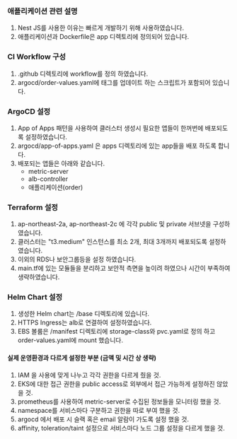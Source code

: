### 애플리케이션 관련 설명

1. Nest JS를 사용한 이유는 빠르게 개발하기 위해 사용하였습니다.
2. 애플리케이션과 Dockerfile은 app 디렉토리에 정의되어 있습니다.

### CI Workflow 구성

1. .github 디렉토리에 workflow를 정의 하였습니다.
2. argocd/order-values.yaml에 태그를 업데이트 하는 스크립트가 포함되어 있습니다.

### ArgoCD 설정

1. App of Apps 패턴을 사용하여 클러스터 생성시 필요한 앱들이 한꺼번에 배포되도록 설정하였습니다.
2. argocd/app-of-apps.yaml 은 apps 디렉토리에 있는 app들을 배포 하도록 합니다.
3. 배포되는 앱들은 아래와 같습니다.
   - metric-server
   - alb-controller
   - 애플리케이션(order)

### Terraform 설정

1. ap-northeast-2a, ap-northeast-2c 에 각각 public 및 private 서브넷을 구성하였습니다.
2. 클러스터는 "t3.medium" 인스턴스를 최소 2개, 최대 3개까지 배포되도록 설정하였습니다.
3. 이외의 RDS나 보안그룹등을 설정 하였습니다.
4. main.tf에 있는 모듈들을 분리하고 보안적 측면을 높이려 하였으나 시간이 부족하여 생략하였습니다.

### Helm Chart 설정

1. 생성한 Helm chart는 /base 디렉토리에 있습니다.
2. HTTPS Ingress는 alb로 연결하여 설정하였습니다.
3. EBS 볼륨은 /manifest 디렉토리에 storage-class와 pvc.yaml로 정의 하고 order-values.yaml에 mount 했습니다.

#### 실제 운영환경과 다르게 설정한 부분 (금액 및 시간 상 생략)

1. IAM 을 사용에 맞게 나누고 각각 권한을 다르게 줬을 것.
2. EKS에 대한 접근 권한을 public access로 외부에서 접근 가능하게 설정하진 않았을 것.
3. prometheus를 사용하여 metric-server로 수집된 정보들을 모니터링 했을 것.
4. namespace를 서비스마다 구분하고 권한을 따로 부여 했을 것.
5. argocd 에서 배포 시 슬랙 혹은 email 알람이 가도록 설정 했을 것.
6. affinity, toleration/taint 설정으로 서비스마다 노드 그룹 설정을 다르게 했을 것.
